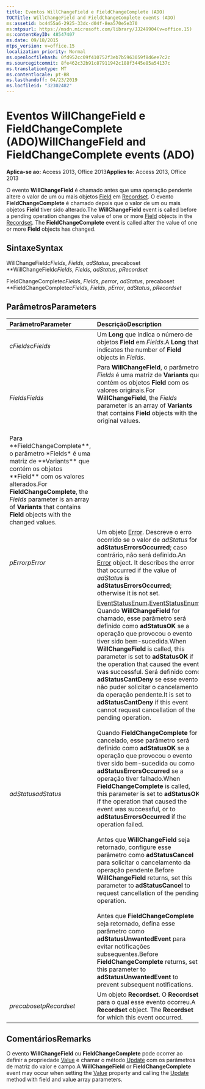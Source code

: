 ```yaml
---
title: Eventos WillChangeField e FieldChangeComplete (ADO)
TOCTitle: WillChangeField and FieldChangeComplete events (ADO)
ms:assetid: bc4455a6-2925-33dc-d04f-8ea570e5e370
ms:mtpsurl: https://msdn.microsoft.com/library/JJ249904(v=office.15)
ms:contentKeyID: 48547407
ms.date: 09/18/2015
mtps_version: v=office.15
localization_priority: Normal
ms.openlocfilehash: 0fd952cc09f410752f3eb7b5963059f8d6ee7c2c
ms.sourcegitcommit: 8fe462c32b91c87911942c188f3445e85a54137c
ms.translationtype: MT
ms.contentlocale: pt-BR
ms.lasthandoff: 04/23/2019
ms.locfileid: "32302482"
---
```

# <a name="willchangefield-and-fieldchangecomplete-events-ado"></a><span data-ttu-id="1a1a8-102">Eventos WillChangeField e FieldChangeComplete (ADO)</span><span class="sxs-lookup"><span data-stu-id="1a1a8-102">WillChangeField and FieldChangeComplete events (ADO)</span></span>

<span data-ttu-id="1a1a8-103">**Aplica-se ao:** Access 2013, Office 2013</span><span class="sxs-lookup"><span data-stu-id="1a1a8-103">**Applies to**: Access 2013, Office 2013</span></span>

<span data-ttu-id="1a1a8-p101">O evento **WillChangeField** é chamado antes que uma operação pendente altere o valor de um ou mais objetos [Field](field-object-ado.md) em [Recordset](recordset-object-ado.md). O evento **FieldChangeComplete** é chamado depois que o valor de um ou mais objetos **Field** tiver sido alterado.</span><span class="sxs-lookup"><span data-stu-id="1a1a8-p101">The **WillChangeField** event is called before a pending operation changes the value of one or more [Field](field-object-ado.md) objects in the [Recordset](recordset-object-ado.md). The **FieldChangeComplete** event is called after the value of one or more **Field** objects has changed.</span></span>

## <a name="syntax"></a><span data-ttu-id="1a1a8-106">Sintaxe</span><span class="sxs-lookup"><span data-stu-id="1a1a8-106">Syntax</span></span>

<span data-ttu-id="1a1a8-107">WillChangeField*cFields*, *Fields*, *adStatus*, precaboset \*\*</span><span class="sxs-lookup"><span data-stu-id="1a1a8-107">WillChangeField*cFields*, *Fields*, *adStatus*, *pRecordset*</span></span>

<span data-ttu-id="1a1a8-108">FieldChangeComplete*cFields*, *Fields*, *perror*, *adStatus*, precaboset \*\*</span><span class="sxs-lookup"><span data-stu-id="1a1a8-108">FieldChangeComplete*cFields*, *Fields*, *pError*, *adStatus*, *pRecordset*</span></span>

## <a name="parameters"></a><span data-ttu-id="1a1a8-109">Parâmetros</span><span class="sxs-lookup"><span data-stu-id="1a1a8-109">Parameters</span></span>

|<span data-ttu-id="1a1a8-110">Parâmetro</span><span class="sxs-lookup"><span data-stu-id="1a1a8-110">Parameter</span></span>|<span data-ttu-id="1a1a8-111">Descrição</span><span class="sxs-lookup"><span data-stu-id="1a1a8-111">Description</span></span>|
|:--------|:----------|
|<span data-ttu-id="1a1a8-112">*cFields*</span><span class="sxs-lookup"><span data-stu-id="1a1a8-112">*cFields*</span></span> |<span data-ttu-id="1a1a8-113">Um **Long** que indica o número de objetos **Field** em *Fields*.</span><span class="sxs-lookup"><span data-stu-id="1a1a8-113">A **Long** that indicates the number of **Field** objects in *Fields*.</span></span>|
|<span data-ttu-id="1a1a8-114">*Fields*</span><span class="sxs-lookup"><span data-stu-id="1a1a8-114">*Fields*</span></span> |<span data-ttu-id="1a1a8-115">Para **WillChangeField**, o parâmetro *Fields* é uma matriz de **Variants** que contém os objetos **Field** com os valores originais.</span><span class="sxs-lookup"><span data-stu-id="1a1a8-115">For **WillChangeField**, the *Fields* parameter is an array of **Variants** that contains **Field** objects with the original values.</span></span> <br/><br/><span data-ttu-id="1a1a8-116">
Para \*\*FieldChangeComplete\*\*, o parâmetro \*Fields\* é uma matriz de \*\*Variants*\* que contém os objetos \*\*Field*\* com os valores alterados.</span><span class="sxs-lookup"><span data-stu-id="1a1a8-116">For **FieldChangeComplete**, the *Fields* parameter is an array of **Variants** that contains **Field** objects with the changed values.</span></span>|
|<span data-ttu-id="1a1a8-117">*pError*</span><span class="sxs-lookup"><span data-stu-id="1a1a8-117">*pError*</span></span> |<span data-ttu-id="1a1a8-p102">Um objeto [Error](error-object-ado.md). Descreve o erro ocorrido se o valor de *adStatus* for **adStatusErrorsOccurred**; caso contrário, não será definido.</span><span class="sxs-lookup"><span data-stu-id="1a1a8-p102">An [Error](error-object-ado.md) object. It describes the error that occurred if the value of *adStatus* is **adStatusErrorsOccurred**; otherwise it is not set.</span></span>|
|<span data-ttu-id="1a1a8-120">*adStatus*</span><span class="sxs-lookup"><span data-stu-id="1a1a8-120">*adStatus*</span></span> |<span data-ttu-id="1a1a8-121">[EventStatusEnum](eventstatusenum.md).</span><span class="sxs-lookup"><span data-stu-id="1a1a8-121">[EventStatusEnum](eventstatusenum.md).</span></span> <span data-ttu-id="1a1a8-122">Quando **WillChangeField** for chamado, esse parâmetro será definido como **adStatusOK** se a operação que provocou o evento tiver sido bem-sucedida.</span><span class="sxs-lookup"><span data-stu-id="1a1a8-122">When **WillChangeField** is called, this parameter is set to **adStatusOK** if the operation that caused the event was successful.</span></span> <span data-ttu-id="1a1a8-123">Será definido como **adStatusCantDeny** se esse evento não puder solicitar o cancelamento da operação pendente.</span><span class="sxs-lookup"><span data-stu-id="1a1a8-123">It is set to **adStatusCantDeny** if this event cannot request cancellation of the pending operation.</span></span> <br/><br/><span data-ttu-id="1a1a8-124">Quando **FieldChangeComplete** for cancelado, esse parâmetro será definido como **adStatusOK** se a operação que provocou o evento tiver sido bem-sucedida ou como **adStatusErrorsOccurred** se a operação tiver falhado.</span><span class="sxs-lookup"><span data-stu-id="1a1a8-124">When **FieldChangeComplete** is called, this parameter is set to **adStatusOK** if the operation that caused the event was successful, or to **adStatusErrorsOccurred** if the operation failed.</span></span> <br/><br/><span data-ttu-id="1a1a8-125">Antes que **WillChangeField** seja retornado, configure esse parâmetro como **adStatusCancel** para solicitar o cancelamento da operação pendente.</span><span class="sxs-lookup"><span data-stu-id="1a1a8-125">Before **WillChangeField** returns, set this parameter to **adStatusCancel** to request cancellation of the pending operation.</span></span> <br/><br/><span data-ttu-id="1a1a8-126">Antes que **FieldChangeComplete** seja retornado, defina esse parâmetro como **adStatusUnwantedEvent** para evitar notificações subsequentes.</span><span class="sxs-lookup"><span data-stu-id="1a1a8-126">Before **FieldChangeComplete** returns, set this parameter to **adStatusUnwantedEvent** to prevent subsequent notifications.</span></span>|
|<span data-ttu-id="1a1a8-127">*precaboset*</span><span class="sxs-lookup"><span data-stu-id="1a1a8-127">*pRecordset*</span></span> |<span data-ttu-id="1a1a8-p104">Um objeto **Recordset**. O **Recordset** para o qual esse evento ocorreu.</span><span class="sxs-lookup"><span data-stu-id="1a1a8-p104">A **Recordset** object. The **Recordset** for which this event occurred.</span></span>|

## <a name="remarks"></a><span data-ttu-id="1a1a8-130">Comentários</span><span class="sxs-lookup"><span data-stu-id="1a1a8-130">Remarks</span></span>

<span data-ttu-id="1a1a8-131">O evento **WillChangeField** ou **FieldChangeComplete** pode ocorrer ao definir a propriedade [Value](value-property-ado.md) e chamar o método [Update](update-method-ado.md) com os parâmetros de matriz do valor e campo.</span><span class="sxs-lookup"><span data-stu-id="1a1a8-131">A **WillChangeField** or **FieldChangeComplete** event may occur when setting the [Value](value-property-ado.md) property and calling the [Update](update-method-ado.md) method with field and value array parameters.</span></span>


